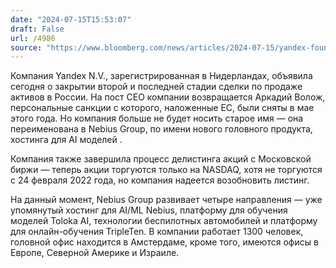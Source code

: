 ```yaml
---
date: "2024-07-15T15:53:07"
draft: False
url: /4986
source: "https://www.bloomberg.com/news/articles/2024-07-15/yandex-founder-volozh-to-return-as-ceo-after-sanctions-dropped"
---
```


Компания Yandex N.V., зарегистрированная в Нидерландах, объявила сегодня о закрытии второй и последней стадии сделки по продаже активов в России. На пост CEO компании возвращается Аркадий Волож, персональные санкции с которого, наложенные ЕС, были сняты в мае этого года. Но компания больше не будет носить старое имя — она переименована в Nebius Group, по имени нового головного продукта, хостинга для AI моделей . 

Компания также завершила процесс делистинга акций с Московской биржи — теперь акции торгуются только на NASDAQ, хотя не торгуются с 24 февраля 2022 года, но компания надеется возобновить листинг.

На данный момент, Nebius Group развивает четыре направления — уже упомянутый хостинг для AI/ML Nebius, платформу для обучения моделей Toloka AI, технологии беспилотных автомобилей и платформу для онлайн-обучения TripleTen. В компании работает 1300 человек, головной офис находится в Амстердаме, кроме того, имеются офисы в Европе, Северной Америке и Израиле.
